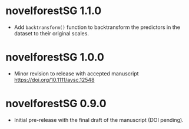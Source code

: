 # novelforestSG 1.1.0

* Add `backtransform()` function to backtransform the predictors in the dataset to their original scales.

# novelforestSG 1.0.0

* Minor revision to release with accepted manuscript https://doi.org/10.1111/avsc.12548

# novelforestSG 0.9.0

* Initial pre-release with the final draft of the manuscript (DOI pending).
